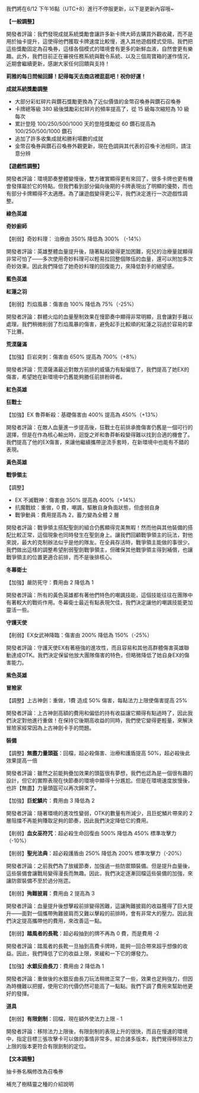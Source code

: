 我們將在6/12 下午16點（UTC+8）進行不停服更新，以下是更新內容哦~



**【一般調整】**



開發者評論：我們發現成就系統獎勵會讓許多新卡牌大師去購買外觀收藏，而不是用於抽卡提升，這使得他們獲取卡牌速度比較慢，進入其他遊戲模式受阻。我們把這些獎勵固定為召喚券，這樣各個模式的環境會有更多的新鮮血液，自然會更有樂趣。此外，我們目前正在審視任務系統與戰令系統、以及三個周寶箱的運作情況，近期會繼續更新，感謝大家任何回饋與支持！

 

**莉雅的每日問候回歸！記得每天去商店裡逛逛吧！祝你好運！**

**成就系統獎勵調整**

- 大部分彩虹碎片與鑽石獎勵更換為了近似價值的金幣召喚券與鑽石召喚券
- 卡牌總等級 380 級後獎勵彩虹碎片的頻率提高了，從 15 級每次縮短為 10 級每次
- 累計登陸 100/250/500/1000 天的登陸獎勵從 60 鑽石提高為 100/250/500/1000 鑽石
- 追加了許多收集成就和勝利場數的成就
- 金幣召喚券與鑽石召喚券外觀更新，現在色調與其代表的召喚卡池相同，請注意分辨

 

**【遊戲性調整】**

開發者評論：環境節奏整體變慢後，雙方確實顯得更有來回了，很多卡牌也更有機會發揮屬於它的特點。但我們看到部分偏向後期的卡牌表現出了明顯的優勢，而也有部分卡牌顯得不太適應。為了讓遊戲變得更公平，我們決定進行一次遊戲性調整。



**綠色英雄**

**奇妙廚師**

【削弱】奇妙料理： 治療由 350% 降低為 300% （-14%）

 

開發者評論：英雄整體血量提升後，隨著點殺變得更加困難，宛兒的治療量就顯得非常可怕了——多次使用奇妙料理可以輕易拉回整個隊伍的血量，還可以附加多次奇妙效果。因此我們降低了她奇妙料理的回復能力，來降低對手的絕望感。




**藍色英雄**

**紅蓮之羽**

【削弱】烈焰風暴：傷害由 100% 降低為 75%（-25%）



開發者評論：群體火焰的血量壓制效果在慢節奏中顯得非常明顯，且會讓對手難以處理。我們稍微削弱了烈焰風暴的傷害，避免起手比較順的紅蓮之羽過於容易的拿下比賽。



**荒漠薩滿**

【加強】巨岩突刺：傷害由 650% 提高為 700%（+8%）



開發者評論：荒漠薩滿最近對敵方前排的威懾力有點偏低了，我們提高了她EX的傷害，希望她在新環境中仍舊能夠勝任前排粉碎者。





**紅色英雄**

**狂戰士**

【加強】EX 魯莽斬殺：基礎傷害由 400% 提高為 450%（+13%）



開發者評論：在敵人血量進一步提高後，狂戰士在前排承擔傷害仍舊是一個可行的選擇，但是在作為核心輸出時，迴旋之斧和魯莽斬殺變得難以找到合適的機會了。我們提高了他的EX傷害，來讓他繼續攜帶逆流手套時，在新環境中也能有不錯的表現。





**黃色英雄**

**戰爭領主**

【調整】

- EX 不滅戰神：傷害由 350% 提高為 400%（+14%）
- 抗魔戰紋：重做，0 費，嘲諷，驅散自身負面狀態，但虛弱自身
- 戰爭動員：費用提高為 2，蓄力變為全體 2 層



開發者評論：戰爭領主搭配聖劍的組合仍舊顯得完美無暇！然而他與其他裝備的搭配比較正常，這個現象也同時發生在聖劍身上。讓我們回顧戰爭領主的玩法，對他來說，最大的克制辦法似乎是他的隊友。在全員存活時，戰爭領主能做的事很少。我們做出這樣的調整希望削弱聖劍戰爭領主，但確保其他戰爭領主得到補償，也讓戰爭領主的位置更適合前排，而不是後排核心。

 



**冬幕衛士**

【加強】嚴防死守：費用由 2 降低為 1



開發者評論：所有的黃色英雄都有著他們特色的嘲諷技能，這個技能往往在團隊中有著較大的戰術作用。冬幕衛士最近有點表現欠佳，我們決定讓他的嘲諷技能更加靈活一些。

 



**守護天使**

【削弱】EX女武神降臨：傷害由 200% 降低為 150%（-25%）



開發者評論：守護天使EX有著極強的進攻性，而且容易和其他高群體傷害英雄聯動達成OTK。我們決定保留他放大團隊傷害的特色，但略微降低了她自身EX的傷害能力。




**紫色英雄**

**冒險家**

【調整】上古神劍：重做，1費 造成 50% 傷害，每點法力上限使傷害提高 25%



開發者評論：上古神劍高額的費用和偏低的持有收益讓它顯得有點過時了，因此我們決定對他進行重做！在保持它後期高收益的同時，我們使它變得更輕量，來解決冒險家經常因為上古神劍卡手的問題。




**裝備**

【調整】**無盡力量頭盔**：回檔，超必殺傷害、治療和護盾提高 50%，超必殺後此效果提高一倍



開發者評論：雖然之前能夠疊加效果的頭盔很有夢想，我們也認為是一個很有趣的設計，但它的實際表現在快節奏的環境中顯得十分尷尬。但是在環境速度放慢後，也許【無盡】力量頭盔可以再次歸來了。



【加強】**巨蛇鱗片**：費用由 3 降低為 2



開發者評論：隨著環境的進攻性變弱，OTK的數量有所減少，且巨蛇鱗片帶來的 2 層阻擋不再能夠賺取足夠的節奏，因此我們決定降低它的費用。



【削弱】**血女巫符咒**：超必殺生命回復由 500% 降低為 450% 標準攻擊力（-10%）

【削弱】**聖光法典**：超必殺護盾由 250% 降低為 200% 標準攻擊力（-20%）



開發者評論：之前我們為了放緩節奏，加強過一些防禦類裝備。但是提升血量後，這些裝備會讓戰局變得漫長而無趣。因此，我們決定逐漸回檔這些裝備的加強，來讓防禦裝備不至於過分拖遝。



【削弱】**殉難披肩**：費用由 2 提高為 3



開發者評論：血量提升後想擊殺前排變得困難，這讓殉難披肩的收益獲得了巨大提升——面對一個攜帶殉難披肩而又難以擊殺的前排時，會有非常大的壓力。因此我們決定提高攜帶他的費用，來改善這一點。



【削弱】**踏風者的長靴**：超必殺抽到的牌不再為 0 費，而是費用 -2



開發者評論：踏風者的長靴一旦抽到高費卡牌時，能夠一回合帶來超乎想像的收益。因此，我們降低了它的收益上限，來緩和一下它的爆發力。



【加強】**水銀反曲長刀**：費用由 2 降低為 1



開發者評論：重做後的水銀反曲長刀玩法稍微正常了一些，效果也足夠強力，但因為時機難以把握，使用它的代價仍然可能高了一點點。我們下調了費用來幫助他更好的發揮。




**道具**

【削弱】**有限劍制**：回檔，現在額外使法力上限 - 1



開發者評論：移除法力上限後，有限劍制的表現上升的很快，而且在慢速的環境中，指定目標三張攻擊卡可以做的事情非常多。綜合諸多版本，我們覺得移除法力上限的版本更符合有限劍制的定位。

 

**【文本調整】**

抽卡券名稱修改為召喚券

補充了樹精靈之種的介紹說明